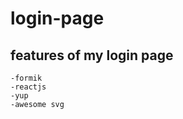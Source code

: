 # login-page

##  features of  my login page
    -formik
    -reactjs
    -yup
    -awesome svg
    
